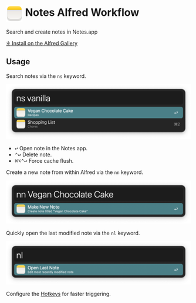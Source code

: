 # <img src='Workflow/icon.png' width='45' align='center' alt='icon'> Notes Alfred Workflow

Search and create notes in Notes.app

[⤓ Install on the Alfred Gallery](https://alfred.app/workflows/alfredapp/notes)

## Usage

Search notes via the `ns` keyword.

![Searching notes](Workflow/images/about/search.png)

* <kbd>↩&#xFE0E;</kbd> Open note in the Notes app.
* <kbd>⌃</kbd><kbd>↩&#xFE0E;</kbd> Delete note.
* <kbd>⌘</kbd><kbd>⌥</kbd><kbd>⌃</kbd><kbd>↩&#xFE0E;</kbd> Force cache flush.

Create a new note from within Alfred via the `nn` keyword.

![Creating new note](Workflow/images/about/new.png)

Quickly open the last modified note via the `nl` keyword.

![Opening last modified note](Workflow/images/about/last.png)

Configure the [Hotkeys](https://www.alfredapp.com/help/workflows/triggers/hotkey/) for faster triggering.
